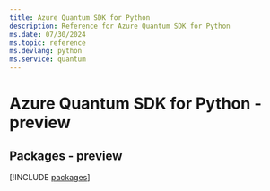 ```yaml
---
title: Azure Quantum SDK for Python
description: Reference for Azure Quantum SDK for Python
ms.date: 07/30/2024
ms.topic: reference
ms.devlang: python
ms.service: quantum
---
```

# Azure Quantum SDK for Python - preview
## Packages - preview
[!INCLUDE [packages](quantum-index.md)]